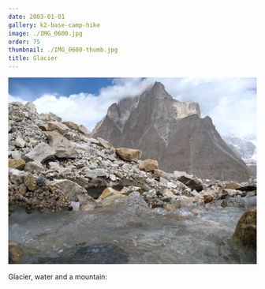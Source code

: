 ```yaml
---
date: 2003-01-01
gallery: k2-base-camp-hike
image: ./IMG_0600.jpg
order: 75
thumbnail: ./IMG_0600-thumb.jpg
title: Glacier
---
```


![Glacier](./IMG_0600.jpg)

Glacier, water and a mountain: